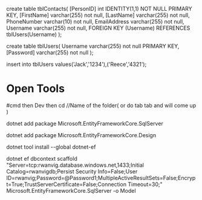 
create table tblContacts(
	[PersonID] int IDENTITY(1,1) NOT NULL PRIMARY KEY,
	[FirstName] varchar(255) not null,
	[LastName] varchar(255) not null,
	PhoneNumber varchar(10) not null,
	EmailAddress varchar(255) not null,
	Username varchar(255) not null,
	FOREIGN KEY (Username) REFERENCES tblUsers(Username)
);

create table tblUsers(
	Username varchar(255) not null PRIMARY KEY,
	[Password] varchar(255) not null
	);

insert into tblUsers values('Jack','1234'),('Reece','4321');

# Open Tools 
#cmd then Dev
then cd //Name of the folder( or do tab tab and will come up )

dotnet add package Microsoft.EntityFrameworkCore.SqlServer 

dotnet add package Microsoft.EntityFrameworkCore.Design

dotnet tool install --global dotnet-ef


dotnet ef dbcontext scaffold "Server=tcp:rwanvig.database.windows.net,1433;Initial Catalog=rwanvigdb;Persist Security Info=False;User ID=rwanvig;Password=@Password1;MultipleActiveResultSets=False;Encrypt=True;TrustServerCertificate=False;Connection Timeout=30;" Microsoft.EntityFrameworkCore.SqlServer -o Model
